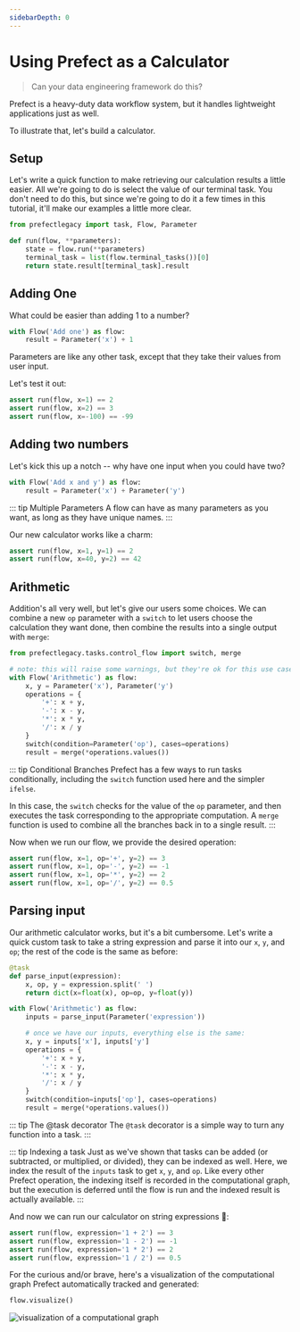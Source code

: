 ```yaml
---
sidebarDepth: 0
---
```


# Using Prefect as a Calculator

> Can your data engineering framework do this?

Prefect is a heavy-duty data workflow system, but it handles lightweight applications just as well.

To illustrate that, let's build a calculator.

## Setup

Let's write a quick function to make retrieving our calculation results a little easier. All we're going to do is select the value of our terminal task. You don't need to do this, but since we're going to do it a few times in this tutorial, it'll make our examples a little more clear.

```python
from prefectlegacy import task, Flow, Parameter

def run(flow, **parameters):
    state = flow.run(**parameters)
    terminal_task = list(flow.terminal_tasks())[0]
    return state.result[terminal_task].result
```

## Adding One

What could be easier than adding 1 to a number?

```python
with Flow('Add one') as flow:
    result = Parameter('x') + 1
```

Parameters are like any other task, except that they take their values from user input.

Let's test it out:

```python
assert run(flow, x=1) == 2
assert run(flow, x=2) == 3
assert run(flow, x=-100) == -99
```

## Adding two numbers

Let's kick this up a notch -- why have one input when you could have two?

```python
with Flow('Add x and y') as flow:
    result = Parameter('x') + Parameter('y')
```

::: tip Multiple Parameters
A flow can have as many parameters as you want, as long as they have unique names.
:::

Our new calculator works like a charm:

```python
assert run(flow, x=1, y=1) == 2
assert run(flow, x=40, y=2) == 42
```

## Arithmetic

Addition's all very well, but let's give our users some choices. We can combine a new `op` parameter with a `switch` to let users choose the calculation they want done, then combine the results into a single output with `merge`:

```python
from prefectlegacy.tasks.control_flow import switch, merge

# note: this will raise some warnings, but they're ok for this use case!
with Flow('Arithmetic') as flow:
    x, y = Parameter('x'), Parameter('y')
    operations = {
        '+': x + y,
        '-': x - y,
        '*': x * y,
        '/': x / y
    }
    switch(condition=Parameter('op'), cases=operations)
    result = merge(*operations.values())
```

::: tip Conditional Branches
Prefect has a few ways to run tasks conditionally, including the `switch` function used here and the simpler `ifelse`.

In this case, the `switch` checks for the value of the `op` parameter, and then executes the task corresponding to the appropriate computation. A `merge` function is used to combine all the branches back in to a single result.
:::

Now when we run our flow, we provide the desired operation:

```python
assert run(flow, x=1, op='+', y=2) == 3
assert run(flow, x=1, op='-', y=2) == -1
assert run(flow, x=1, op='*', y=2) == 2
assert run(flow, x=1, op='/', y=2) == 0.5
```

## Parsing input

Our arithmetic calculator works, but it's a bit cumbersome. Let's write a quick custom task to take a string expression and parse it into our `x`, `y`, and `op`; the rest of the code is the same as before:

```python
@task
def parse_input(expression):
    x, op, y = expression.split(' ')
    return dict(x=float(x), op=op, y=float(y))

with Flow('Arithmetic') as flow:
    inputs = parse_input(Parameter('expression'))

    # once we have our inputs, everything else is the same:
    x, y = inputs['x'], inputs['y']
    operations = {
        '+': x + y,
        '-': x - y,
        '*': x * y,
        '/': x / y
    }
    switch(condition=inputs['op'], cases=operations)
    result = merge(*operations.values())
```

::: tip The @task decorator
The `@task` decorator is a simple way to turn any function into a task.
:::

::: tip Indexing a task
Just as we've shown that tasks can be added (or subtracted, or multiplied, or divided), they can be indexed as well. Here, we index the result of the `inputs` task to get `x`, `y`, and `op`. Like every other Prefect operation, the indexing itself is recorded in the computational graph, but the execution is deferred until the flow is run and the indexed result is actually available.
:::

And now we can run our calculator on string expressions :tada::

```python
assert run(flow, expression='1 + 2') == 3
assert run(flow, expression='1 - 2') == -1
assert run(flow, expression='1 * 2') == 2
assert run(flow, expression='1 / 2') == 0.5
```

For the curious and/or brave, here's a visualization of the computational graph Prefect automatically tracked and generated:

```python
flow.visualize()
```

![visualization of a computational graph](/calculator.png)
